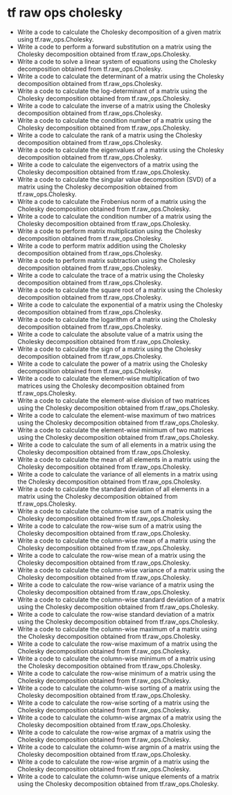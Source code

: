 # tf raw ops cholesky

- Write a code to calculate the Cholesky decomposition of a given matrix using tf.raw_ops.Cholesky.
- Write a code to perform a forward substitution on a matrix using the Cholesky decomposition obtained from tf.raw_ops.Cholesky.
- Write a code to solve a linear system of equations using the Cholesky decomposition obtained from tf.raw_ops.Cholesky.
- Write a code to calculate the determinant of a matrix using the Cholesky decomposition obtained from tf.raw_ops.Cholesky.
- Write a code to calculate the log-determinant of a matrix using the Cholesky decomposition obtained from tf.raw_ops.Cholesky.
- Write a code to calculate the inverse of a matrix using the Cholesky decomposition obtained from tf.raw_ops.Cholesky.
- Write a code to calculate the condition number of a matrix using the Cholesky decomposition obtained from tf.raw_ops.Cholesky.
- Write a code to calculate the rank of a matrix using the Cholesky decomposition obtained from tf.raw_ops.Cholesky.
- Write a code to calculate the eigenvalues of a matrix using the Cholesky decomposition obtained from tf.raw_ops.Cholesky.
- Write a code to calculate the eigenvectors of a matrix using the Cholesky decomposition obtained from tf.raw_ops.Cholesky.
- Write a code to calculate the singular value decomposition (SVD) of a matrix using the Cholesky decomposition obtained from tf.raw_ops.Cholesky.
- Write a code to calculate the Frobenius norm of a matrix using the Cholesky decomposition obtained from tf.raw_ops.Cholesky.
- Write a code to calculate the condition number of a matrix using the Cholesky decomposition obtained from tf.raw_ops.Cholesky.
- Write a code to perform matrix multiplication using the Cholesky decomposition obtained from tf.raw_ops.Cholesky.
- Write a code to perform matrix addition using the Cholesky decomposition obtained from tf.raw_ops.Cholesky.
- Write a code to perform matrix subtraction using the Cholesky decomposition obtained from tf.raw_ops.Cholesky.
- Write a code to calculate the trace of a matrix using the Cholesky decomposition obtained from tf.raw_ops.Cholesky.
- Write a code to calculate the square root of a matrix using the Cholesky decomposition obtained from tf.raw_ops.Cholesky.
- Write a code to calculate the exponential of a matrix using the Cholesky decomposition obtained from tf.raw_ops.Cholesky.
- Write a code to calculate the logarithm of a matrix using the Cholesky decomposition obtained from tf.raw_ops.Cholesky.
- Write a code to calculate the absolute value of a matrix using the Cholesky decomposition obtained from tf.raw_ops.Cholesky.
- Write a code to calculate the sign of a matrix using the Cholesky decomposition obtained from tf.raw_ops.Cholesky.
- Write a code to calculate the power of a matrix using the Cholesky decomposition obtained from tf.raw_ops.Cholesky.
- Write a code to calculate the element-wise multiplication of two matrices using the Cholesky decomposition obtained from tf.raw_ops.Cholesky.
- Write a code to calculate the element-wise division of two matrices using the Cholesky decomposition obtained from tf.raw_ops.Cholesky.
- Write a code to calculate the element-wise maximum of two matrices using the Cholesky decomposition obtained from tf.raw_ops.Cholesky.
- Write a code to calculate the element-wise minimum of two matrices using the Cholesky decomposition obtained from tf.raw_ops.Cholesky.
- Write a code to calculate the sum of all elements in a matrix using the Cholesky decomposition obtained from tf.raw_ops.Cholesky.
- Write a code to calculate the mean of all elements in a matrix using the Cholesky decomposition obtained from tf.raw_ops.Cholesky.
- Write a code to calculate the variance of all elements in a matrix using the Cholesky decomposition obtained from tf.raw_ops.Cholesky.
- Write a code to calculate the standard deviation of all elements in a matrix using the Cholesky decomposition obtained from tf.raw_ops.Cholesky.
- Write a code to calculate the column-wise sum of a matrix using the Cholesky decomposition obtained from tf.raw_ops.Cholesky.
- Write a code to calculate the row-wise sum of a matrix using the Cholesky decomposition obtained from tf.raw_ops.Cholesky.
- Write a code to calculate the column-wise mean of a matrix using the Cholesky decomposition obtained from tf.raw_ops.Cholesky.
- Write a code to calculate the row-wise mean of a matrix using the Cholesky decomposition obtained from tf.raw_ops.Cholesky.
- Write a code to calculate the column-wise variance of a matrix using the Cholesky decomposition obtained from tf.raw_ops.Cholesky.
- Write a code to calculate the row-wise variance of a matrix using the Cholesky decomposition obtained from tf.raw_ops.Cholesky.
- Write a code to calculate the column-wise standard deviation of a matrix using the Cholesky decomposition obtained from tf.raw_ops.Cholesky.
- Write a code to calculate the row-wise standard deviation of a matrix using the Cholesky decomposition obtained from tf.raw_ops.Cholesky.
- Write a code to calculate the column-wise maximum of a matrix using the Cholesky decomposition obtained from tf.raw_ops.Cholesky.
- Write a code to calculate the row-wise maximum of a matrix using the Cholesky decomposition obtained from tf.raw_ops.Cholesky.
- Write a code to calculate the column-wise minimum of a matrix using the Cholesky decomposition obtained from tf.raw_ops.Cholesky.
- Write a code to calculate the row-wise minimum of a matrix using the Cholesky decomposition obtained from tf.raw_ops.Cholesky.
- Write a code to calculate the column-wise sorting of a matrix using the Cholesky decomposition obtained from tf.raw_ops.Cholesky.
- Write a code to calculate the row-wise sorting of a matrix using the Cholesky decomposition obtained from tf.raw_ops.Cholesky.
- Write a code to calculate the column-wise argmax of a matrix using the Cholesky decomposition obtained from tf.raw_ops.Cholesky.
- Write a code to calculate the row-wise argmax of a matrix using the Cholesky decomposition obtained from tf.raw_ops.Cholesky.
- Write a code to calculate the column-wise argmin of a matrix using the Cholesky decomposition obtained from tf.raw_ops.Cholesky.
- Write a code to calculate the row-wise argmin of a matrix using the Cholesky decomposition obtained from tf.raw_ops.Cholesky.
- Write a code to calculate the column-wise unique elements of a matrix using the Cholesky decomposition obtained from tf.raw_ops.Cholesky.